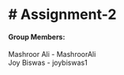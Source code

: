 
<h1># Assignment-2</h1>

<h4>Group Members: </h4> 

<p>
Mashroor Ali - MashroorAli
  <br>
Joy Biswas - joybiswas1
</p>
